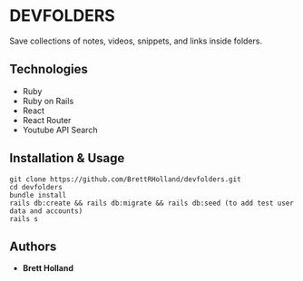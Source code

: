 # DEVFOLDERS
Save collections of notes, videos, snippets, and links inside folders.

## Technologies
* Ruby
* Ruby on Rails
* React
* React Router
* Youtube API Search

## Installation & Usage
```
git clone https://github.com/BrettRHolland/devfolders.git
cd devfolders
bundle install
rails db:create && rails db:migrate && rails db:seed (to add test user data and accounts)
rails s
```
## Authors
* **Brett Holland**
